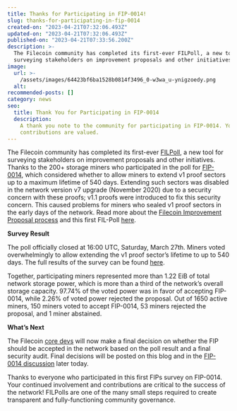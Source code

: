 ```yaml
---
title: Thanks for Participating in FIP-0014!
slug: thanks-for-participating-in-fip-0014
created-on: "2023-04-21T07:32:06.493Z"
updated-on: "2023-04-21T07:32:06.493Z"
published-on: "2023-04-21T07:33:56.200Z"
description: >-
  The Filecoin community has completed its first-ever FILPoll, a new tool for
  surveying stakeholders on improvement proposals and other initiatives.
image:
  url: >-
    /assets/images/64423bf6ba1528b0814f3496_0-w3wa_u-ynigzoedy.png
  alt:
recommended-posts: []
category: news
seo:
  title: Thank You for Participating in FIP-0014
  description:
    A thank you note to the community for participating in FIP-0014. Your
    contributions are valued.
---
```


The Filecoin community has completed its first-ever [FILPoll](https://filpoll.io/), a new tool for surveying stakeholders on improvement proposals and other initiatives. Thanks to the 200+ storage miners who participated in the poll for [FIP-0014](https://github.com/filecoin-project/FIPs/blob/master/FIPS/fip-0014.md), which considered whether to allow miners to extend v1 proof sectors up to a maximum lifetime of 540 days. Extending such sectors was disabled in the network version v7 upgrade (November 2020) due to a security concern with these proofs; v1.1 proofs were introduced to fix this security concern. This caused problems for miners who sealed v1 proof sectors in the early days of the network. Read more about the [Filecoin Improvement Proposal process](https://github.com/filecoin-project/FIPs/blob/master/FIPS/fip-0001.md) and this first FIL-Poll [here](https://filecoinfoundation.medium.com/participate-in-the-filecoin-networks-poll-on-extending-the-maximum-lifetime-of-v1-sectors-6bd730fb2032).

**Survey Result**

The poll officially closed at 16:00 UTC, Saturday, March 27th. Miners voted overwhelmingly to allow extending the v1 proof sector’s lifetime to up to 540 days. The full results of the survey can be found [here](https://ipfs.io/ipns/bafzbeienruqphecp2wmz3sen472jbhgchia6j3vjoykbxjhzfnkdsr4owm).

Together, participating miners represented more than 1.22 EiB of total network storage power, which is more than a third of the network’s overall storage capacity. 97.74% of the voted power was in favor of accepting FIP-0014, while 2.26% of voted power rejected the proposal. Out of 1650 active miners, 150 miners voted to accept FIP-0014, 53 miners rejected the proposal, and 1 miner abstained.

**What’s Next**

The Filecoin [core devs](https://github.com/filecoin-project/tpm) will now make a final decision on whether the FIP should be accepted in the network based on the poll result and a final security audit. Final decisions will be posted on this blog and in the [FIP-0014 discussion](https://github.com/filecoin-project/FIPs/issues/56) later today.

Thanks to everyone who participated in this first FIPs survey on FIP-0014. Your continued involvement and contributions are critical to the success of the network! FILPolls are one of the many small steps required to create transparent and fully-functioning community governance.
